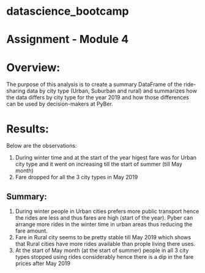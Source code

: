 # datascience_bootcamp
# Assignment - Module 4

# Overview:
The purpose of this analysis is to create a summary DataFrame of the ride-sharing data by city type (Urban, Suburban and rural) and summarizes how the data differs by city type for the year 2019 and how those differences can be used by decision-makers at PyBer.


# Results: 
Below are the observations:
1. During winter time and at the start of the year higest fare was for Urban city type and it went on increasing till the start of summer (till May month)
2. Fare dropped for all the 3 city types in May 2019


## Summary: 
1. During winter people in Urban cities prefers more public transport hence the rides are less and thus fares are high (start of the year). Pyber can arrange more rides in the winter time in urban areas thus reducing the fare amount.
2. Fare in Rural city seems to be pretty stable till May 2019 which shows that Rural cities have more rides available than prople living there uses.
3. At the start of May month (at the start of summer) people in all 3 city types stopped using rides considerably hence there is a dip in the fare prices after May 2019


 